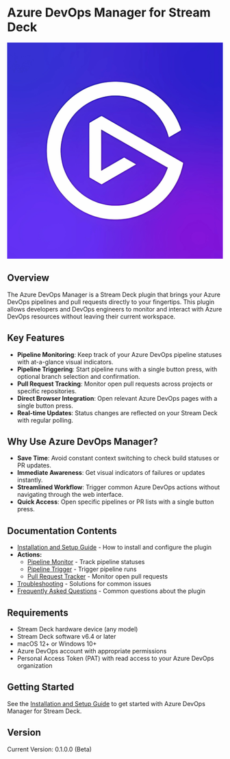 # Azure DevOps Manager for Stream Deck

![Azure DevOps Manager](com.sshadows.azure-devops-manager.sdPlugin/imgs/plugin/marketplace@2x.png)

## Overview

The Azure DevOps Manager is a Stream Deck plugin that brings your Azure DevOps pipelines and pull requests directly to your fingertips. This plugin allows developers and DevOps engineers to monitor and interact with Azure DevOps resources without leaving their current workspace.

## Key Features

- **Pipeline Monitoring**: Keep track of your Azure DevOps pipeline statuses with at-a-glance visual indicators.
- **Pipeline Triggering**: Start pipeline runs with a single button press, with optional branch selection and confirmation.
- **Pull Request Tracking**: Monitor open pull requests across projects or specific repositories.
- **Direct Browser Integration**: Open relevant Azure DevOps pages with a single button press.
- **Real-time Updates**: Status changes are reflected on your Stream Deck with regular polling.

## Why Use Azure DevOps Manager?

- **Save Time**: Avoid constant context switching to check build statuses or PR updates.
- **Immediate Awareness**: Get visual indicators of failures or updates instantly.
- **Streamlined Workflow**: Trigger common Azure DevOps actions without navigating through the web interface.
- **Quick Access**: Open specific pipelines or PR lists with a single button press.

## Documentation Contents

- [Installation and Setup Guide](docs/installation.md) - How to install and configure the plugin
- **Actions:**
  - [Pipeline Monitor](docs/actions/pipeline-monitor.md) - Track pipeline statuses
  - [Pipeline Trigger](docs/actions/pipeline-trigger.md) - Trigger pipeline runs
  - [Pull Request Tracker](docs/actions/pull-request-tracker.md) - Monitor open pull requests
- [Troubleshooting](docs/troubleshooting.md) - Solutions for common issues
- [Frequently Asked Questions](docs/faq.md) - Common questions about the plugin

## Requirements

- Stream Deck hardware device (any model)
- Stream Deck software v6.4 or later
- macOS 12+ or Windows 10+
- Azure DevOps account with appropriate permissions
- Personal Access Token (PAT) with read access to your Azure DevOps organization

## Getting Started

See the [Installation and Setup Guide](docs/installation.md) to get started with Azure DevOps Manager for Stream Deck.

## Version

Current Version: 0.1.0.0 (Beta)

